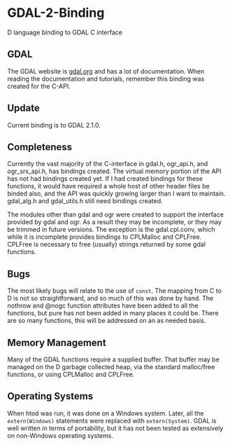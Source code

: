 # GDAL-2-Binding
D language binding to GDAL C interface

## GDAL
The GDAL website is [gdal.org](gdal.org) and has a lot of documentation. When reading the
documentation and tutorials, remember this binding was created for the C-API.

## Update
Current binding is to GDAL 2.1.0.

## Completeness
Currently the vast majority of the C-interface in gdal.h, ogr_api.h, and ogr_srs_api.h, has bindings created. 
The virtual memory portion of the API has not had bindings created yet. If I had created bindings for these 
functions, it would have required a whole host of other header files be binded also, and the API was quickly
growing larger than I want to maintain. gdal_alg.h and gdal_utils.h still need bindings created.

The modules other than gdal and ogr were created to support the interface provided by gdal and ogr. 
As a result they may be incomplete, or they may be trimmed in  future versions. The exception is
the gdal.cpl.conv, which while it is incomplete provides bindings to CPLMalloc and CPLFree.
CPLFree is necessary to free (usually) strings returned by some gdal functions.

## Bugs
The most likely bugs will relate to the use of `const`. The mapping from C to D is not so straightforward, 
and so much of this was done by hand. The nothrow and @nogc function attributes have been added to all the 
functions, but pure has not been added in many places it could be. There are so many functions, this will be
addressed on an as needed basis.

## Memory Management
Many of the GDAL functions require a supplied buffer. That buffer may be managed on the D
garbage collected heap, via the standard malloc/free functions, or using CPLMalloc and CPLFree.

## Operating Systems
When htod was run, it was done on a Windows system. Later, all the `extern(Windows)` statements were 
replaced with `extern(System)`. GDAL is well written in terms of portability, but it has not been tested
as extensively on non-Windows operating systems.
 